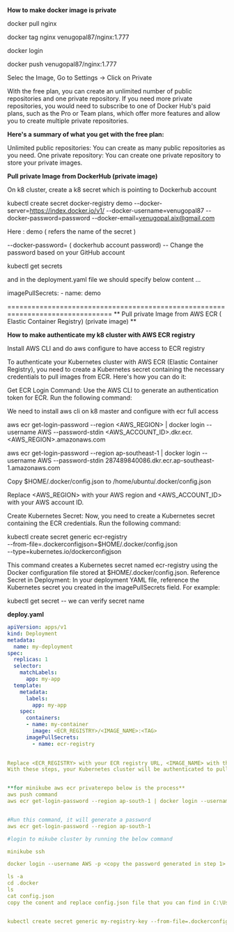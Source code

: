 **How to make docker image is private**

docker pull nginx

docker tag nginx venugopal87/nginx:1.777

docker login

docker push venugopal87/nginx:1.777

Selec the Image, Go to Settings ->  Click on Private 

With the free plan, you can create an unlimited number of public repositories and one private repository. If you need more private repositories, you would need to subscribe to one of Docker Hub's paid plans, such as the Pro or Team plans, which offer more features and allow you to create multiple private repositories.

**Here's a summary of what you get with the free plan:**

Unlimited public repositories: You can create as many public repositories as you need.
One private repository: You can create one private repository to store your private images.



**Pull private Image from DockerHub (private image)**

On k8 cluster, create a k8 secret which is pointing to Dockerhub account

kubectl create secret docker-registry demo --docker-server=https://index.docker.io/v1/ --docker-username=venugopal87 --docker-password=password --docker-email=venugopal.aix@gmail.com

Here : demo ( refers the name of the secret ) 


--docker-password= ( dockerhub account password)  -- Change the password based on your GitHub account

kubectl get secrets

and in the deployment.yaml file we should specify below content ...

   imagePullSecrets:
        - name: demo


================================================================================
** Pull private Image from AWS ECR ( Elastic Container Registry) (private image) **

**How to make authenticate my k8 cluster with AWS ECR registry**

Install AWS CLI and do aws configure to have access to ECR registry

To authenticate your Kubernetes cluster with AWS ECR (Elastic Container Registry), you need to create a Kubernetes secret containing the necessary credentials to pull images from ECR. Here's how you can do it:

Get ECR Login Command: Use the AWS CLI to generate an authentication token for ECR. Run the following command:

We need to install aws cli on k8 master and configure with ecr full access

aws ecr get-login-password --region <AWS_REGION> | docker login --username AWS --password-stdin <AWS_ACCOUNT_ID>.dkr.ecr.<AWS_REGION>.amazonaws.com

aws ecr get-login-password --region ap-southeast-1 | docker login --username AWS --password-stdin 287489840086.dkr.ecr.ap-southeast-1.amazonaws.com

Copy $HOME/.docker/config.json to /home/ubuntu/.docker/config.json 


Replace <AWS_REGION> with your AWS region and <AWS_ACCOUNT_ID> with your AWS account ID.


Create Kubernetes Secret: Now, you need to create a Kubernetes secret containing the ECR credentials. Run the following command:

kubectl create secret generic ecr-registry \
    --from-file=.dockerconfigjson=$HOME/.docker/config.json \
    --type=kubernetes.io/dockerconfigjson


This command creates a Kubernetes secret named ecr-registry using the Docker configuration file stored at $HOME/.docker/config.json.
Reference Secret in Deployment: In your deployment YAML file, reference the Kubernetes secret you created in the imagePullSecrets field. For example:


kubectl get secret -- we can verify secret name 

**deploy.yaml**

```yaml
apiVersion: apps/v1
kind: Deployment
metadata:
  name: my-deployment
spec:
  replicas: 1
  selector:
    matchLabels:
      app: my-app
  template:
    metadata:
      labels:
        app: my-app
    spec:
      containers:
      - name: my-container
        image: <ECR_REGISTRY>/<IMAGE_NAME>:<TAG>
      imagePullSecrets:
        - name: ecr-registry

        
Replace <ECR_REGISTRY> with your ECR registry URL, <IMAGE_NAME> with the name of your Docker image, and <TAG> with the desired tag.
With these steps, your Kubernetes cluster will be authenticated to pull images from AWS ECR using the provided credentials. Make sure to keep your credentials secure and rotate them regularly for security best practices.


**for minikube aws ecr privaterepo below is the process**
aws push command
aws ecr get-login-password --region ap-south-1 | docker login --username AWS --password-stdin 288214676350.dkr.ecr.ap-south-1.amazonaws.com


#Run this command, it will generate a password
aws ecr get-login-password --region ap-south-1

#login to mikube cluster by running the below command

minikube ssh

docker login --username AWS -p <copy the password generated in step 1> 288214676350.dkr.ecr.ap-south-1.amazonaws.com

ls -a
cd .docker
ls
cat config.json
copy the conent and replace config.json file that you can find in C:\Users\venug.docker


kubectl create secret generic my-registry-key --from-file=.dockerconfigjson=C:\Users\venug\.docker\config.json --type=kubernetes.io/dockerconfigjson
















